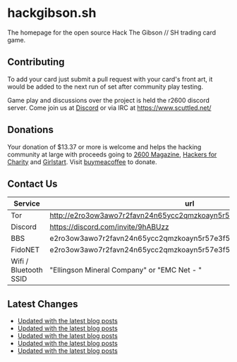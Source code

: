 # hackgibson.sh
The homepage for the open source Hack The Gibson // SH trading card game.


## Contributing

To add your card just submit a pull request with your card's front art, it would be added to the next run of set after community play testing.

Game play and discussions over the project is held the r2600 discord server. Come join us at [Discord](https://discord.com/invite/9hABUzz) or via IRC at https://www.scuttled.net/


## Donations

Your donation of $13.37 or more is welcome and helps the hacking community at large with proceeds going to [2600 Magazine](https://2600.com/), [Hackers for Charity](https://hackersforcharity.org) and [Girlstart](https://girlstart.org).  Visit [buymeacoffee](https://www.buymeacoffee.com/hackgibson.sh) to donate.


## Contact Us

Service | url
-|-
Tor | http://e2ro3ow3awo7r2favn24n65ycc2qmzkoayn5r57e3f56nvjwdcgg32ad.onion
Discord | https://discord.com/invite/9hABUzz
BBS | e2ro3ow3awo7r2favn24n65ycc2qmzkoayn5r57e3f56nvjwdcgg32ad.onion:23
FidoNET | e2ro3ow3awo7r2favn24n65ycc2qmzkoayn5r57e3f56nvjwdcgg32ad.onion:24554
Wifi / Bluetooth SSID | "Ellingson Mineral Company" or "EMC Net - <fidonet address>"

## Latest Changes
<!-- BLOG-POST-LIST:START -->
- [Updated with the latest blog posts](https://github.com/DFW2600/hackgibson.sh/commit/06d7e27bdd971067f4b48a9534f81c09bf04f6ac)
- [Updated with the latest blog posts](https://github.com/DFW2600/hackgibson.sh/commit/677d2a27b88be904ec221efc8a1b4ba1ae7b38b2)
- [Updated with the latest blog posts](https://github.com/DFW2600/hackgibson.sh/commit/3952837554ceaa253bbfb735f67dba69f34e5c4f)
- [Updated with the latest blog posts](https://github.com/DFW2600/hackgibson.sh/commit/c43d31aba5decb05e72f34cce082841cc6deb486)
- [Updated with the latest blog posts](https://github.com/DFW2600/hackgibson.sh/commit/2ce57d69c5944e72df8082b63ca370c35dd22e5e)
<!-- BLOG-POST-LIST:END -->
